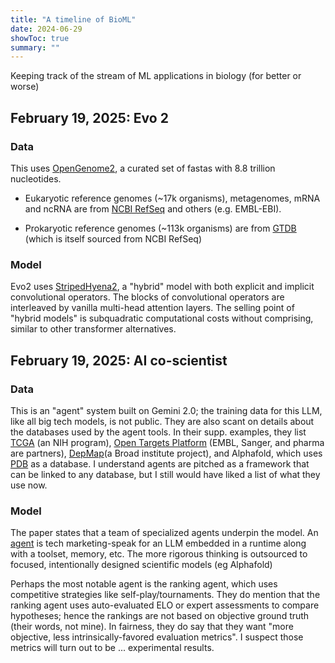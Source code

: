 ```yaml
---
title: "A timeline of BioML"
date: 2024-06-29
showToc: true
summary: ""
---
```


Keeping track of the stream of ML applications in biology (for better or worse)
## February 19, 2025: Evo 2

### Data
This uses [OpenGenome2](https://huggingface.co/datasets/arcinstitute/opengenome2/tree/main), a curated set of fastas with 8.8 trillion nucleotides. 

- Eukaryotic reference genomes (~17k organisms), metagenomes, mRNA and ncRNA are from [NCBI RefSeq](https://www.ncbi.nlm.nih.gov/refseq/) and others (e.g. EMBL-EBI).

- Prokaryotic reference genomes (~113k organisms) are from [GTDB](https://gtdb.ecogenomic.org/) (which is itself sourced from NCBI RefSeq)

### Model

Evo2 uses [StripedHyena2](https://arcinstitute.org/manuscripts/Evo2-ML), a "hybrid" model with both explicit and implicit convolutional operators. The blocks of convolutional operators are interleaved by vanilla multi-head attention layers. The selling point of "hybrid models" is subquadratic computational costs without comprising, similar to other transformer alternatives.

## February 19, 2025: AI co-scientist

### Data

This is an "agent" system built on Gemini 2.0; the training data for this LLM, like all big tech models, is not public. They are also scant on details about the databases used by the agent tools. In their supp. examples, they list [TCGA](https://www.cancer.gov/ccg/research/genome-sequencing/tcga) (an NIH program), [Open Targets Platform](https://platform.opentargets.org/downloads) (EMBL, Sanger, and pharma are partners), [DepMap](https://depmap.org/portal/data_page/?tab=overview)(a Broad institute project), and Alphafold, which uses [PDB](https://www.rcsb.org/) as a database. I understand agents are pitched as a framework that can be linked to any database, but I still would have liked a list of what they use now.

### Model
The paper states that a team of specialized agents underpin the model. An [agent](https://www.kaggle.com/whitepaper-agents) is tech marketing-speak for an LLM embedded in a runtime along with a toolset, memory, etc. The more rigorous thinking is outsourced to focused, intentionally designed scientific models (eg Alphafold)

Perhaps the most notable agent is the ranking agent, which uses competitive strategies like self-play/tournaments. They do mention that the ranking agent uses auto-evaluated ELO or expert assessments to compare hypotheses; hence the rankings are not based on objective ground truth (their words, not mine). In fairness, they do say that they want "more objective, less intrinsically-favored evaluation metrics". I suspect those metrics will turn out to be ... experimental results.
